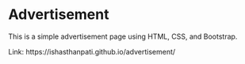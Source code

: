 # Advertisement

This is a simple advertisement page using HTML, CSS, and Bootstrap.

<p> Link: https://ishasthanpati.github.io/advertisement/ </p>
